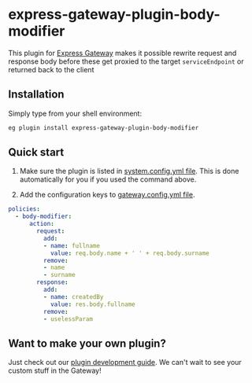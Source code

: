 # express-gateway-plugin-body-modifier

This plugin for [Express Gateway](https://express-gateway.io) makes it possible rewrite request and response body before
these get proxied to the target `serviceEndpoint` or returned back to the client

## Installation

Simply type from your shell environment:

```bash
eg plugin install express-gateway-plugin-body-modifier
```

## Quick start

1. Make sure the plugin is listed in [system.config.yml file](https://www.express-gateway.io/docs/configuration/system.config.yml/).
This is done automatically for you if you used the command above.

2. Add the configuration keys to [gateway.config.yml file](https://www.express-gateway.io/docs/configuration/gateway.config.yml/).

```yaml
policies:
  - body-modifier:
      action:
        request:
          add:
          - name: fullname
            value: req.body.name + ' ' + req.body.surname
          remove:
          - name
          - surname
        response:
          add:
          - name: createdBy
            value: res.body.fullname
          remove:
          - uselessParam
```

## Want to make your own plugin?

Just check out our [plugin development guide](https://www.express-gateway.io/docs/plugins/).
We can't wait to see your custom stuff in the Gateway!
